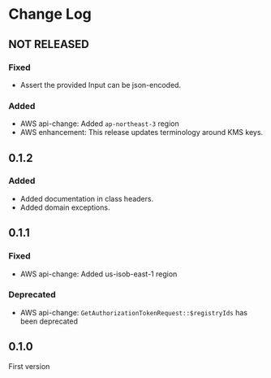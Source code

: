 # Change Log

## NOT RELEASED

### Fixed

- Assert the provided Input can be json-encoded.

### Added

- AWS api-change: Added `ap-northeast-3` region
- AWS enhancement: This release updates terminology around KMS keys.

## 0.1.2

### Added

- Added documentation in class headers.
- Added domain exceptions.

## 0.1.1

### Fixed

- AWS api-change: Added us-isob-east-1 region

### Deprecated

- AWS api-change: `GetAuthorizationTokenRequest::$registryIds` has been deprecated

## 0.1.0

First version
